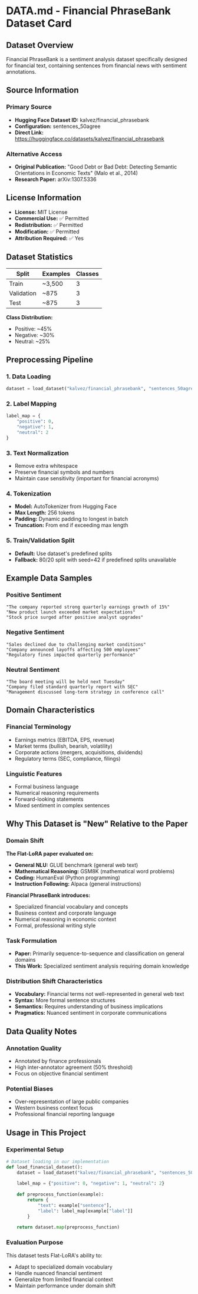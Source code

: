 # DATA.md - Financial PhraseBank Dataset Card

## Dataset Overview

Financial PhraseBank is a sentiment analysis dataset specifically designed for financial text, containing sentences from financial news with sentiment annotations.

## Source Information

### Primary Source

- **Hugging Face Dataset ID:** kalvez/financial_phrasebank
- **Configuration:** sentences_50agree
- **Direct Link:** https://huggingface.co/datasets/kalvez/financial_phrasebank

### Alternative Access

- **Original Publication:** "Good Debt or Bad Debt: Detecting Semantic Orientations in Economic Texts" (Malo et al., 2014)
- **Research Paper:** arXiv:1307.5336

## License Information

- **License:** MIT License
- **Commercial Use:** ✅ Permitted
- **Redistribution:** ✅ Permitted
- **Modification:** ✅ Permitted
- **Attribution Required:** ✅ Yes

## Dataset Statistics

| Split      | Examples | Classes |
|------------|----------|---------|
| Train      | ~3,500   | 3       |
| Validation | ~875     | 3       |
| Test       | ~875     | 3       |

**Class Distribution:**
- Positive: ~45%
- Negative: ~30%
- Neutral: ~25%

## Preprocessing Pipeline

### 1. Data Loading
```python
dataset = load_dataset("kalvez/financial_phrasebank", "sentences_50agree")
```

### 2. Label Mapping
```python
label_map = {
    "positive": 0,
    "negative": 1, 
    "neutral": 2
}
```

### 3. Text Normalization
- Remove extra whitespace
- Preserve financial symbols and numbers
- Maintain case sensitivity (important for financial acronyms)

### 4. Tokenization
- **Model:** AutoTokenizer from Hugging Face
- **Max Length:** 256 tokens
- **Padding:** Dynamic padding to longest in batch
- **Truncation:** From end if exceeding max length

### 5. Train/Validation Split
- **Default:** Use dataset's predefined splits
- **Fallback:** 80/20 split with seed=42 if predefined splits unavailable

## Example Data Samples

### Positive Sentiment
```
"The company reported strong quarterly earnings growth of 15%"
"New product launch exceeded market expectations"
"Stock price surged after positive analyst upgrades"
```

### Negative Sentiment
```
"Sales declined due to challenging market conditions"
"Company announced layoffs affecting 500 employees"
"Regulatory fines impacted quarterly performance"
```

### Neutral Sentiment
```
"The board meeting will be held next Tuesday"
"Company filed standard quarterly report with SEC"
"Management discussed long-term strategy in conference call"
```

## Domain Characteristics

### Financial Terminology
- Earnings metrics (EBITDA, EPS, revenue)
- Market terms (bullish, bearish, volatility)
- Corporate actions (mergers, acquisitions, dividends)
- Regulatory terms (SEC, compliance, filings)

### Linguistic Features
- Formal business language
- Numerical reasoning requirements
- Forward-looking statements
- Mixed sentiment in complex sentences

## Why This Dataset is "New" Relative to the Paper

### Domain Shift

**The Flat-LoRA paper evaluated on:**
- **General NLU:** GLUE benchmark (general web text)
- **Mathematical Reasoning:** GSM8K (mathematical word problems)
- **Coding:** HumanEval (Python programming)
- **Instruction Following:** Alpaca (general instructions)

**Financial PhraseBank introduces:**
- Specialized financial vocabulary and concepts
- Business context and corporate language
- Numerical reasoning in economic context
- Formal, professional writing style

### Task Formulation
- **Paper:** Primarily sequence-to-sequence and classification on general domains
- **This Work:** Specialized sentiment analysis requiring domain knowledge

### Distribution Shift Characteristics
- **Vocabulary:** Financial terms not well-represented in general web text
- **Syntax:** More formal sentence structures
- **Semantics:** Requires understanding of business implications
- **Pragmatics:** Nuanced sentiment in corporate communications

## Data Quality Notes

### Annotation Quality
- Annotated by finance professionals
- High inter-annotator agreement (50% threshold)
- Focus on objective financial sentiment

### Potential Biases
- Over-representation of large public companies
- Western business context focus
- Professional financial reporting language

## Usage in This Project

### Experimental Setup
```python
# Dataset loading in our implementation
def load_financial_dataset():
    dataset = load_dataset("kalvez/financial_phrasebank", "sentences_50agree")
    
    label_map = {"positive": 0, "negative": 1, "neutral": 2}
    
    def preprocess_function(example):
        return {
            "text": example["sentence"],
            "label": label_map[example["label"]]
        }
    
    return dataset.map(preprocess_function)
```

### Evaluation Purpose

This dataset tests Flat-LoRA's ability to:
- Adapt to specialized domain vocabulary
- Handle nuanced financial sentiment
- Generalize from limited financial context
- Maintain performance under domain shift